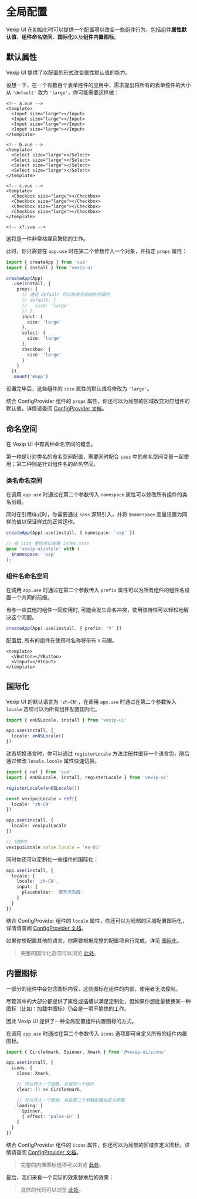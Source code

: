 # 全局配置

Vexip UI 在初始化时可以提供一个配置项以改变一些组件行为，包括组件**属性默认值**、**组件命名空间**、**国际化**以及**组件内置图标**。

## 默认属性

Vexip UI 提供了以配置的形式改变属性默认值的能力。

设想一下，在一个有数百个表单控件的应用中，需求提出将所有的表单控件的大小从 `'default'` 改为 `'large'`，你可能需要这样做：

```vue
<!-- a.vue -->
<template>
  <Input size="large"></Input>
  <Input size="large"></Input>
  <Input size="large"></Input>
  <Input size="large"></Input>
</template>

<!-- b.vue -->
<template>
  <Select size="large"></Select>
  <Select size="large"></Select>
  <Select size="large"></Select>
  <Select size="large"></Select>
</template>

<!-- c.vue -->
<template>
  <Checkbox size="large"></Checkbox>
  <Checkbox size="large"></Checkbox>
  <Checkbox size="large"></Checkbox>
  <Checkbox size="large"></Checkbox>
</template>

<!-- x?.vue -->
```

这将是一件非常枯燥且繁琐的工作。

此时，你只需要在 `app.use` 时在第二个参数传入一个对象，并指定 `props` 属性：

```ts
import { createApp } from 'vue'
import { install } from 'vexip-ui'

createApp(App)
  .use(install, {
    props: {
      // 通过 default 可以修改全部组件的属性
      // default: {
      //   size: 'large'
      // },
      input: {
        size: 'large'
      },
      select: {
        size: 'large'
      },
      checkbox: {
        size: 'large'
      }
    }
  })
  .mount('#app')
```

设置完毕后，这些组件的 `size` 属性的默认值将修改为 `'large'`。

结合 ConfigProvider 组件的 `props` 属性，你还可以为局部的区域改变对应组件的默认值，详情请查阅 [ConfigProvider 文档](/zh-CN/component/config-provider)。

## 命名空间

在 Vexip UI 中有两种命名空间的概念。

第一种是针对类名的命名空间配置，需要同时配合 `sass` 中的命名空间变量一起使用；第二种则是针对组件名的命名空间。

### 类名命名空间

在调用 `app.use` 时通过在第二个参数传入 `namespace` 属性可以修改所有组件的类名前缀。

同时在引用样式时，你需要通过 `sass` 源码引入，并将 `$namespace` 变量设置为同样的值以保证样式的正常运作。

```ts
createApp(App).use(install, { namespace: 'vxp' })
```

```scss
// 在 scss 里你可以省略 index.scss
@use 'vexip-ui/style' with (
  $namespace: 'vxp'
);
```

### 组件名命名空间

在调用 `app.use` 时通过在第二个参数传入 `prefix` 属性可以为所有组件的组件名设置一个共同的前缀。

当与一些其他的组件一同使用时, 可能会发生命名冲突，使用该特性可以轻松地解决这个问题。

```ts
createApp(App).use(install, { prefix: 'V' })
```

配置后, 所有的组件在使用时名称将带有 `V` 前缀。

```vue
<template>
  <VButton></VButton>
  <VInput></VInput>
</template>
```

## 国际化

Vexip UI 的默认语言为 `'zh-CN'`，在调用 `app.use` 时通过在第二个参数传入 `locale` 选项可以为所有组件配置国际化。

```ts
import { enUSLocale, install } from 'vexip-ui'

app.use(install, {
  locale: enUSLocale()
})
```

动态切换语言时，你可以通过 `registerLocale` 方法注册并缓存一个语言包，随后通过修改 `locale.locale` 属性快速切换。

```ts
import { ref } from 'vue'
import { enUSLocale, install, registerLocale } from 'vexip-ui'

registerLocale(enUSLocale())

const vexipuiLocale = ref({
  locale: 'zh-CN'
})

app.use(install, {
  locale: vexipuiLocale
})

// 切换时
vexipuiLocale.value.locale = 'en-US'
```

同时你还可以定制化一些组件的国际化：

```ts
app.use(install, {
  locale: {
    locale: 'zh-CN',
    input: {
      placeholder: '来写点东西'
    }
  }
})
```

结合 ConfigProvider 组件的 `locale` 属性，你还可以为局部的区域配置国际化，详情请查阅 [ConfigProvider 文档](/zh-CN/component/config-provider)。

如果你想配置其他的语言，你需要根据完整的配置项自行完成，详见 [国际化](/zh-CN/guide/)。

> 完整的国际化选项可以浏览 [此处](https://github.com/vexip-ui/vexip-ui/blob/main/common/config/src/locale/helper.ts#L5)。

## 内置图标

一部分的组件中会包含图标内容，这些图标在组件的内部，使用者无法控制。

尽管其中的大部分都提供了属性或插槽以满足定制化，但如果你想批量替换某一种图标（比如：加载中图标）仍会是一项不愉快的工作。

因此 Vexip UI 提供了一种全局配置组件内置图标的方式。

在调用 `app.use` 时通过在第二个参数传入 `icons` 选项即可自定义所有的组件内置图标。

```ts
import { CircleXmark, Spinner, Xmark } from '@vexip-ui/icons'

app.use(install, {
  icons: {
    close: Xmark,

    // 可以传入一个函数，并返回一个组件
    clear: () => CircleXmark,

    // 可以传入一个数组，并在第二个参数配置自定义参数
    loading: [
      Spinner,
      { effect: 'pulse-in' }
    ]
  }
})
```

结合 ConfigProvider 组件的 `icons` 属性，你还可以为局部的区域自定义图标，详情请查阅 [ConfigProvider 文档](/zh-CN/component/config-provider)。

> 完整的内置图标选项可以浏览 [此处](https://github.com/vexip-ui/vexip-ui/blob/main/common/config/src/icons.ts#L88)。

最后，我们来看一个实际的效果替换后的效果：

<IconDemo></IconDemo>

> 具体的代码可以浏览 [此处](https://github.com/vexip-ui/vexip-ui/blob/main/docs/common/icon-demo)。

